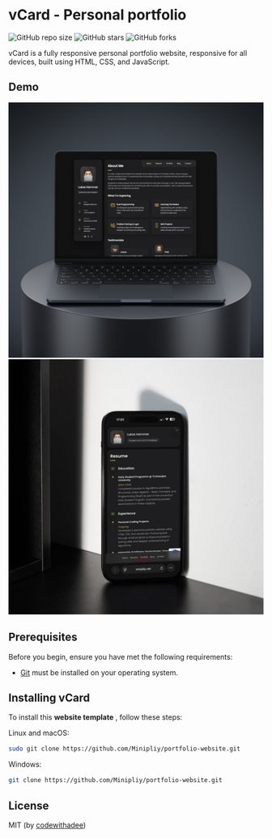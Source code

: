 # vCard - Personal portfolio

![GitHub repo size](https://img.shields.io/github/repo-size/Minipliy/portfolio-website)
![GitHub stars](https://img.shields.io/github/stars/Minipliy/portfolio-website?style=social)
![GitHub forks](https://img.shields.io/github/forks/Minipliy/portfolio-website?style=social)


vCard is a fully responsive personal portfolio website, responsive for all devices, built using HTML, CSS, and JavaScript.

## Demo

![vCard Desktop Demo](./website-demo-image/desktop.png "Desktop Demo")
![vCard Mobile Demo](./website-demo-image/mobile.png "Mobile Demo")

## Prerequisites

Before you begin, ensure you have met the following requirements:

* [Git](https://git-scm.com/downloads "Download Git") must be installed on your operating system.

## Installing vCard

To install this **website template** , follow these steps:

Linux and macOS:

```bash
sudo git clone https://github.com/Minipliy/portfolio-website.git
```

Windows:

```bash
git clone https://github.com/Minipliy/portfolio-website.git
```

## License

MIT (by [codewithadee](https://github.com/codewithsadee "codewithadee"))
